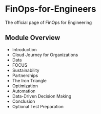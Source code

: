# FinOps-for-Engineers
The official page of FinOps for Engineering

## Module Overview
- Introduction
- Cloud Journey for Organizations
- Data
- FOCUS
- Sustainability
- Partnerships
- The Iron Triangle
- Optimization
- Automation
- Data-Driven Decision Making
- Conclusion
- Optional Test Preparation
